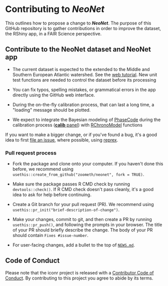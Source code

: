 # Contributing to ***NeoNet***

This outlines how to propose a change to ***NeoNet***. The purpose of this GitHub repository is to gather contributions in order to improve the dataset, the RShiny app, in a FAIR Science perspective.

## Contribute to the **NeoNet dataset** and **NeoNet app**

* The current dataset is expected to the extended to the Middle and Southern European Atlantic watershed. See the [web tutorial](https://zoometh.github.io/neonet/). New unit test functions are needed to control the dataset before its processing

* You can fix typos, spelling mistakes, or grammatical errors in the app directly using the GitHub web interface.  

* During the on-the-fly calibration process, that can last a long time, a "loading" message should be plotted.

* We expect to integrate the Bayesian modeling of [PhaseCode](#mf.phasecode) during the calibration process ([**calib** panel](#panel.calib)) with [RChronoModel](https://cran.r-project.org/web/packages/RChronoModel/index.html) functions 

If you want to make a bigger change, or if you've found a bug, it's a good idea to first [file an issue](https://github.com/zoometh/neonet/blob/main/github/ISSUE_TEMPLATE.md), where possible, using  [reprex](https://www.tidyverse.org/help/#reprex).

### Pull request process

*   Fork the package and clone onto your computer. If you haven't done this before, we recommend using `usethis::create_from_github("zoometh/neonet", fork = TRUE)`.

*   Make sure the package passes R CMD check by running `devtools::check()`. If R CMD check doesn't pass cleanly, it's a good idea to ask for help before continuing. 
*   Create a Git branch for your pull request (PR). We recommend using `usethis::pr_init("brief-description-of-change")`.

*   Make your changes, commit to git, and then create a PR by running `usethis::pr_push()`, and following the prompts in your browser.
    The title of your PR should briefly describe the change.
    The body of your PR should contain `Fixes #issue-number`.

*  For user-facing changes, add a bullet to the top of [`NEWS.md`](https://github.com/zoometh/iconr/blob/master/NEWS.md).


## Code of Conduct

Please note that the iconr project is released with a
[Contributor Code of Conduct](CODE_OF_CONDUCT.md). By contributing to this
project you agree to abide by its terms.

